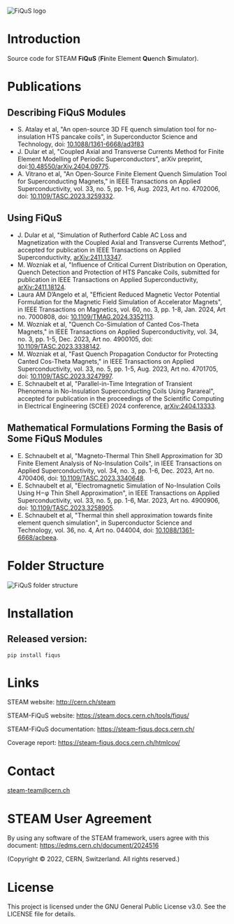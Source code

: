 ![FiQuS logo](https://gitlab.cern.ch/steam/fiqus/-/raw/master/docs/images/FiQuS_name_logo.svg)

# Introduction
Source code for STEAM **FiQuS** (**Fi**nite Element **Qu**ench **S**imulator).

# Publications

## Describing FiQuS Modules
- S. Atalay et al, "An open-source 3D FE quench simulation tool for no-insulation HTS pancake coils", in Superconductor Science and Technology, doi: [10.1088/1361-6668/ad3f83](https://doi.org/10.1088/1361-6668/ad3f83)
- J. Dular et al, "Coupled Axial and Transverse Currents Method for Finite Element Modelling of Periodic Superconductors", arXiv preprint, doi:[10.48550/arXiv.2404.09775](https://doi.org/10.48550/arXiv.2404.09775).
- A. Vitrano et al, "An Open-Source Finite Element Quench Simulation Tool for Superconducting Magnets," in IEEE Transactions on Applied Superconductivity, vol. 33, no. 5, pp. 1-6, Aug. 2023, Art no. 4702006, doi: [10.1109/TASC.2023.3259332](https://ieeexplore.ieee.org/abstract/document/10077402).

## Using FiQuS

- J. Dular et al, "Simulation of Rutherford Cable AC Loss and Magnetization with the Coupled Axial and Transverse Currents Method", accepted for publication in IEEE Transactions on Applied Superconductivity, [arXiv:2411.13347](https://arxiv.org/abs/2411.13347).
- M. Wozniak et al, "Influence of Critical Current Distribution on Operation, Quench Detection and Protection of HTS Pancake Coils, submitted for publication in IEEE Transactions on Applied Superconductivity, [arXiv:2411.18124](https://arxiv.org/abs/2411.18124).
- Laura AM D’Angelo et al, "Efficient Reduced Magnetic Vector Potential Formulation for the Magnetic Field Simulation of Accelerator Magnets", in IEEE Transactions on Magnetics, vol. 60, no. 3, pp. 1-8, Jan. 2024, Art no. 7000808, doi: [10.1109/TMAG.2024.3352113](https://ieeexplore.ieee.org/abstract/document/10387412).
- M. Wozniak et al, "Quench Co-Simulation of Canted Cos-Theta Magnets," in IEEE Transactions on Applied Superconductivity, vol. 34, no. 3, pp. 1-5, Dec. 2023, Art no. 4900105, doi: [10.1109/TASC.2023.3338142](https://ieeexplore.ieee.org/document/10337614).
- M. Wozniak et al, "Fast Quench Propagation Conductor for Protecting Canted Cos-Theta Magnets," in IEEE Transactions on Applied Superconductivity, vol. 33, no. 5, pp. 1-5, Aug. 2023, Art no. 4701705, doi: [10.1109/TASC.2023.3247997](https://ieeexplore.ieee.org/document/10050158).
- E. Schnaubelt et al, "Parallel-in-Time Integration of Transient Phenomena in No-Insulation Superconducting Coils Using Parareal", accepted for publication in the proceedings of the 
Scientific Computing in Electrical Engineering (SCEE) 2024 conference, [arXiv:2404.13333](https://arxiv.org/abs/2404.13333).

## Mathematical Formulations Forming the Basis of Some FiQuS Modules

- E. Schnaubelt et al, "Magneto-Thermal Thin Shell Approximation for 3D Finite Element Analysis of No-Insulation Coils", in IEEE Transactions on Applied Superconductivity, vol. 34, no. 3, pp. 1-6, Dec. 2023, Art no. 4700406, doi: [10.1109/TASC.2023.3340648](https://ieeexplore.ieee.org/document/10349801).
- E. Schnaubelt et al, "Electromagnetic Simulation of No-Insulation Coils Using H−φ Thin Shell Approximation", in IEEE Transactions on Applied Superconductivity, vol. 33, no. 5, pp. 1-6, Mar. 2023, Art no. 4900906, doi: [10.1109/TASC.2023.3258905](https://ieeexplore.ieee.org/document/10076826).
- E. Schnaubelt et al, "Thermal thin shell approximation towards finite element quench simulation", in Superconductor Science and Technology, vol. 36, no. 4, Art no. 044004, doi: [10.1088/1361-6668/acbeea](https://iopscience.iop.org/article/10.1088/1361-6668/acbeea).


# Folder Structure
![FiQuS folder structure](https://gitlab.cern.ch/steam/fiqus/-/raw/master/docs/images/FiQuS_folder_structure.svg)

# Installation

## Released version:
```pip install fiqus```

# Links
STEAM website: http://cern.ch/steam

STEAM-FiQuS website: https://steam.docs.cern.ch/tools/fiqus/

STEAM-FiQuS documentation: https://steam-fiqus.docs.cern.ch/ 

Coverage report: https://steam-fiqus.docs.cern.ch/htmlcov/ 

# Contact
steam-team@cern.ch

# STEAM User Agreement
By using any software of the STEAM framework, users agree with this document:
https://edms.cern.ch/document/2024516

(Copyright © 2022, CERN, Switzerland. All rights reserved.)

# License
This project is licensed under the GNU General Public License v3.0. See the LICENSE file for details.